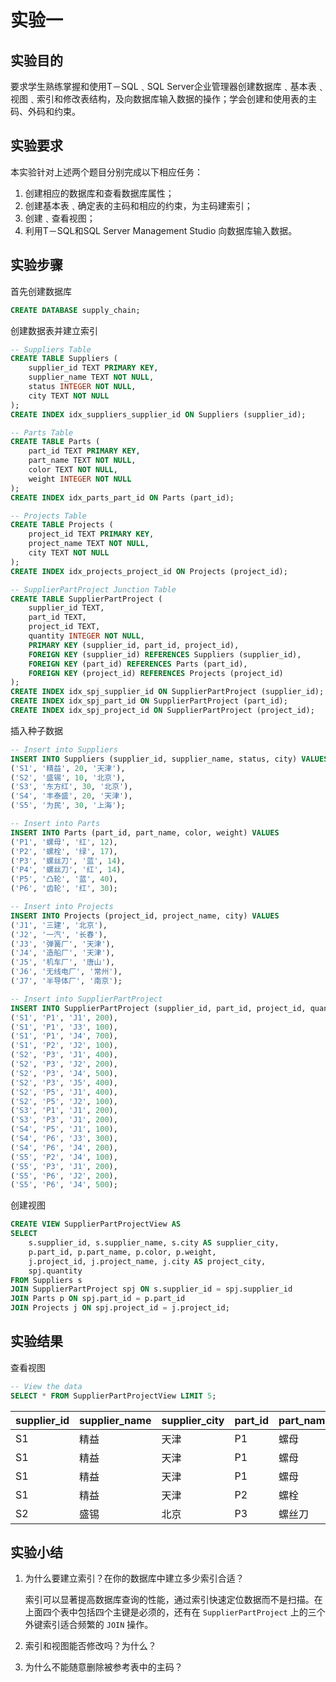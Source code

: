 # 实验一

## 实验目的

要求学生熟练掌握和使用T－SQL﹑SQL
Server企业管理器创建数据库﹑基本表﹑视图﹑索引和修改表结构，及向数据库输入数据的操作；学会创建和使用表的主码、外码和约束。

## 实验要求

本实验针对上述两个题目分别完成以下相应任务：

1. 创建相应的数据库和查看数据库属性；
2. 创建基本表﹑确定表的主码和相应的约束，为主码建索引；
3. 创建﹑查看视图；
4. 利用T－SQL和SQL Server Management Studio 向数据库输入数据。

## 实验步骤

首先创建数据库

```sql
CREATE DATABASE supply_chain;
```

创建数据表并建立索引

```sql
-- Suppliers Table
CREATE TABLE Suppliers (
    supplier_id TEXT PRIMARY KEY,
    supplier_name TEXT NOT NULL,
    status INTEGER NOT NULL,
    city TEXT NOT NULL
);
CREATE INDEX idx_suppliers_supplier_id ON Suppliers (supplier_id);

-- Parts Table
CREATE TABLE Parts (
    part_id TEXT PRIMARY KEY,
    part_name TEXT NOT NULL,
    color TEXT NOT NULL,
    weight INTEGER NOT NULL
);
CREATE INDEX idx_parts_part_id ON Parts (part_id);

-- Projects Table
CREATE TABLE Projects (
    project_id TEXT PRIMARY KEY,
    project_name TEXT NOT NULL,
    city TEXT NOT NULL
);
CREATE INDEX idx_projects_project_id ON Projects (project_id);

-- SupplierPartProject Junction Table
CREATE TABLE SupplierPartProject (
    supplier_id TEXT,
    part_id TEXT,
    project_id TEXT,
    quantity INTEGER NOT NULL,
    PRIMARY KEY (supplier_id, part_id, project_id),
    FOREIGN KEY (supplier_id) REFERENCES Suppliers (supplier_id),
    FOREIGN KEY (part_id) REFERENCES Parts (part_id),
    FOREIGN KEY (project_id) REFERENCES Projects (project_id)
);
CREATE INDEX idx_spj_supplier_id ON SupplierPartProject (supplier_id);
CREATE INDEX idx_spj_part_id ON SupplierPartProject (part_id);
CREATE INDEX idx_spj_project_id ON SupplierPartProject (project_id);
```

插入种子数据

```sql
-- Insert into Suppliers
INSERT INTO Suppliers (supplier_id, supplier_name, status, city) VALUES
('S1', '精益', 20, '天津'),
('S2', '盛锡', 10, '北京'),
('S3', '东方红', 30, '北京'),
('S4', '丰泰盛', 20, '天津'),
('S5', '为民', 30, '上海');

-- Insert into Parts
INSERT INTO Parts (part_id, part_name, color, weight) VALUES
('P1', '螺母', '红', 12),
('P2', '螺栓', '绿', 17),
('P3', '螺丝刀', '蓝', 14),
('P4', '螺丝刀', '红', 14),
('P5', '凸轮', '蓝', 40),
('P6', '齿轮', '红', 30);

-- Insert into Projects
INSERT INTO Projects (project_id, project_name, city) VALUES
('J1', '三建', '北京'),
('J2', '一汽', '长春'),
('J3', '弹簧厂', '天津'),
('J4', '造船厂', '天津'),
('J5', '机车厂', '唐山'),
('J6', '无线电厂', '常州'),
('J7', '半导体厂', '南京');

-- Insert into SupplierPartProject
INSERT INTO SupplierPartProject (supplier_id, part_id, project_id, quantity) VALUES
('S1', 'P1', 'J1', 200),
('S1', 'P1', 'J3', 100),
('S1', 'P1', 'J4', 700),
('S1', 'P2', 'J2', 100),
('S2', 'P3', 'J1', 400),
('S2', 'P3', 'J2', 200),
('S2', 'P3', 'J4', 500),
('S2', 'P3', 'J5', 400),
('S2', 'P5', 'J1', 400),
('S2', 'P5', 'J2', 100),
('S3', 'P1', 'J1', 200),
('S3', 'P3', 'J1', 200),
('S4', 'P5', 'J1', 100),
('S4', 'P6', 'J3', 300),
('S4', 'P6', 'J4', 200),
('S5', 'P2', 'J4', 100),
('S5', 'P3', 'J1', 200),
('S5', 'P6', 'J2', 200),
('S5', 'P6', 'J4', 500);
```

创建视图

```sql
CREATE VIEW SupplierPartProjectView AS
SELECT 
    s.supplier_id, s.supplier_name, s.city AS supplier_city,
    p.part_id, p.part_name, p.color, p.weight,
    j.project_id, j.project_name, j.city AS project_city,
    spj.quantity
FROM Suppliers s
JOIN SupplierPartProject spj ON s.supplier_id = spj.supplier_id
JOIN Parts p ON spj.part_id = p.part_id
JOIN Projects j ON spj.project_id = j.project_id;
```

## 实验结果

查看视图

```sql
-- View the data
SELECT * FROM SupplierPartProjectView LIMIT 5;
```

| supplier\_id | supplier\_name | supplier\_city | part\_id | part\_name | color | weight | project\_id | project\_name | project\_city | quantity |
|:------------ |:-------------- |:-------------- |:-------- |:---------- |:----- |:------ |:----------- |:------------- |:------------- |:-------- |
| S1           | 精益             | 天津             | P1       | 螺母         | 红     | 12     | J1          | 三建            | 北京            | 200      |
| S1           | 精益             | 天津             | P1       | 螺母         | 红     | 12     | J3          | 弹簧厂           | 天津            | 100      |
| S1           | 精益             | 天津             | P1       | 螺母         | 红     | 12     | J4          | 造船厂           | 天津            | 700      |
| S1           | 精益             | 天津             | P2       | 螺栓         | 绿     | 17     | J2          | 一汽            | 长春            | 100      |
| S2           | 盛锡             | 北京             | P3       | 螺丝刀        | 蓝     | 14     | J1          | 三建            | 北京            | 400      |

## 实验小结

1. 为什么要建立索引？在你的数据库中建立多少索引合适？
   
   索引可以显著提高数据库查询的性能，通过索引快速定位数据而不是扫描。在上面四个表中包括四个主键是必须的，还有在 `SupplierPartProject` 上的三个外键索引适合频繁的 `JOIN` 操作。

2. 索引和视图能否修改吗？为什么？

3. 为什么不能随意删除被参考表中的主码？
